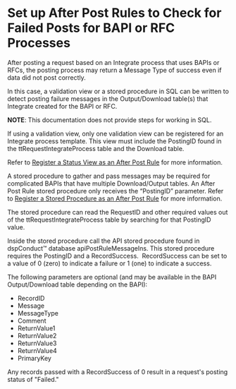 # Set up After Post Rules to Check for Failed Posts for BAPI or RFC Processes

After posting a request based on an Integrate process that uses BAPIs or
RFCs, the posting process may return a Message Type of success even if
data did not post correctly.

In this case, a validation view or a stored procedure in SQL can be
written to detect posting failure messages in the Output/Download
table(s) that Integrate created for the BAPI or RFC.  

<span style="font-weight: bold;">NOTE</span>: This documentation does
not provide steps for working in SQL.

If using a validation view, only one validation view can be registered
for an Integrate process template. This view must include the PostingID
found in the ttRequestIntegrateProcess table and the Download table.

Refer to [Register a Status View as an After Post
Rule](Register_a_Status_View_as_an_After_Post_Rule.htm) for more
information.

A stored procedure to gather and pass messages may be required for
complicated BAPIs that have multiple Download/Output tables. An After
Post Rule stored procedure only receives the “PostingID” parameter.
Refer to [Register a Stored Procedure as an After Post
Rule](Register_a_Stored_Procedure_as_an_After_Post_Rule.htm) for more
information.

The stored procedure can read the RequestID and other required values
out of the ttRequestIntegrateProcess table by searching for that
PostingID value.

Inside the stored procedure call the API stored procedure found in
dspConduct™ database apiPostRuleMessageIns. This stored procedure
requires the PostingID and a RecordSuccess.  RecordSuccess can be set to
a value of 0 (zero) to indicate a failure or 1 (one) to indicate a
success.  

The following parameters are optional (and may be available in the BAPI
Output/Download table depending on the BAPI):

  - RecordID
  - Message
  - MessageType
  - Comment
  - ReturnValue1
  - ReturnValue2
  - ReturnValue3
  - ReturnValue4
  - PrimaryKey

Any records passed with a RecordSuccess of 0 result in a request's
posting status of "Failed."
